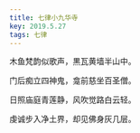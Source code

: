 ```yaml
---
title: 七律小九华寺
key: 2019.5.27
tags: 七律
---
```


木鱼梵韵似歌声，黒瓦黄墙半山中。

门后痴立四神鬼，龛前慈坐百圣僧。

日照庙庭青莲静，风吹觉路白云轻。

虔诚步入净土界，却见佛身灰几层。

</br>

